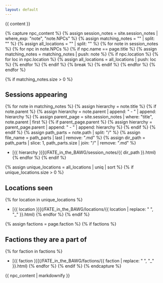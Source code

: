 ```yaml
---
layout: default
---
```


{{ content }}

{% capture npc_content %}
{% assign session_notes = site.session_notes | where_exp: "note", "note.NPCs" %}
{% assign matching_notes = "" | split: "" %}
{% assign all_locations = "" | split: "" %}
{% for note in session_notes %}
  {% for npc in note.NPCs %}
    {% if npc.name == page.title %}
      {% assign matching_notes = matching_notes | push: note %}
      {% if npc.location %}
        {% for loc in npc.location %}
          {% assign all_locations = all_locations | push: loc %}
        {% endfor %}
      {% endif %}
      {% break %}
    {% endif %}
  {% endfor %}
{% endfor %}

{% if matching_notes.size > 0 %}
## Sessions appearing
{% for note in matching_notes %}
{% assign hierarchy = note.title %}
{% if note.parent %}
  {% assign hierarchy = note.parent | append: " - " | append: hierarchy %}
  {% assign parent_page = site.session_notes | where: "title", note.parent | first %}
  {% if parent_page.parent %}
    {% assign hierarchy = parent_page.parent | append: " - " | append: hierarchy %}
  {% endif %}
{% endif %}
{% assign path_parts = note.path | split: "/" %}
{% assign file_name = path_parts | last | remove: ".md" %}
{% assign dir_path = path_parts | slice: 1, path_parts.size | join: "/" | remove: ".md" %}

- [{{ hierarchy }}](/FATE_in_the_BAWG/session_notes/{{ dir_path }}.html)
{% endfor %}
{% endif %}

{% assign unique_locations = all_locations | uniq | sort %}
{% if unique_locations.size > 0 %}
## Locations seen
{% for location in unique_locations %}
- [{{ location }}](/FATE_in_the_BAWG/locations/{{ location | replace: " ", "_" }}.html)
{% endfor %}
{% endif %}

{% assign factions = page.faction %}
{% if factions %}
## Factions they are a part of
{% for faction in factions %}
- [{{ faction }}](/FATE_in_the_BAWG/factions/{{ faction | replace: " ", "_" }}.html)
{% endfor %}
{% endif %}
{% endcapture %}

{{ npc_content | markdownify }} 